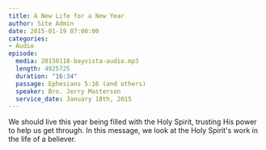 ```yaml
---
title: A New Life for a New Year
author: Site Admin
date: 2015-01-19 07:00:00
categories:
- Audio
episode:
  media: 20150118-bayvista-audio.mp3
  length: 4925725
  duration: "16:34"
  passage: Ephesians 5:16 (and others)
  speaker: Bro. Jerry Masterson
  service_date: January 18th, 2015
---
```

We should live this year being filled with the Holy Spirit, trusting His power to help us get through. In this message, we look at the Holy Spirit's work in the life of a believer.